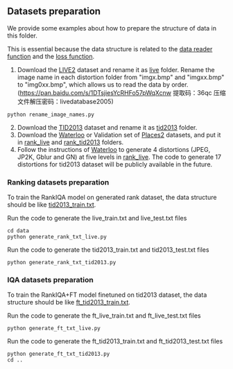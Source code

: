 
## Datasets preparation

We provide some examples about how to prepare the structure of data in this folder.

This is essential because the data structure is related to the [data reader function](../src/data_layer) and the [loss function](../src/MyLossLayer).

1. Download the [LIVE2](http://live.ece.utexas.edu/research/quality/subjective.htm) dataset and rename it as [live](./live) folder. Rename the image name in each distortion folder from "imgx.bmp" and "imgxx.bmp" to "img0xx.bmp", which allows us to read the data by order.(https://pan.baidu.com/s/1DTsjiesYcRHFo57pWqXcnw  提取码：36qc 压缩文件解压密码：livedatabase2005)
```
python rename_image_names.py
```
2. Download the [TID2013](http://www.ponomarenko.info/tid2013.htm) dataset and rename it as [tid2013](./tid2013) folder.
3. Download the [Waterloo](https://ece.uwaterloo.ca/~zduanmu/cvpr16_gmad/) or Validation set of [Places2](http://places2.csail.mit.edu/) datasets, and put it in [rank_live](./rank_live) and [rank_tid2013](./rank_tid2013) folders.
4. Follow the instructions of [Waterloo](https://ece.uwaterloo.ca/~zduanmu/cvpr16_gmad/) to generate 4 distortions (JPEG, JP2K, Gblur and GN) at five levels in [rank_live](./rank_live). The code to generate 17 distortions for tid2013 dataset will be publicly available in the future.

### Ranking datasets preparation

To train the RankIQA model on generated rank dataset, the data structure should be like [tid2013_train.txt](./tid2013_train.txt).

Run the code to generate the live_train.txt and live_test.txt files

```
cd data
python generate_rank_txt_live.py 
```

Run the code to generate the tid2013_train.txt and tid2013_test.txt files

```
python generate_rank_txt_tid2013.py 
```

### IQA datasets preparation

To train the RankIQA+FT model finetuned on tid2013 dataset, the data structure should be like [ft_tid2013_train.txt](./ft_tid2013_train.txt).

Run the code to generate the ft_live_train.txt and ft_live_test.txt files

```
python generate_ft_txt_live.py 
```

Run the code to generate the ft_tid2013_train.txt and ft_tid2013_test.txt files

```
python generate_ft_txt_tid2013.py
cd ..
```
